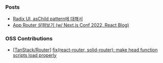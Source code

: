 ### Posts
- [Radix UI, asChild pattern에 대해서](https://wookhyung.netlify.app/blog/radix-ui-aschild-pattern)
- [App Router 살펴보기 (w/ Next.js Conf 2022, React Blog)](https://wookhyung.netlify.app/blog/app-router-with-nextjs-conf-2022)

### OSS Contributions
- [[TanStack/Router](https://github.com/TanStack/router)] [fix(react-router, solid-router): make head function scripts load properly](https://github.com/TanStack/router/pull/4323)
